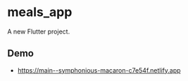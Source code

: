 # meals_app

A new Flutter project.

## Demo

- https://main--symphonious-macaron-c7e54f.netlify.app
